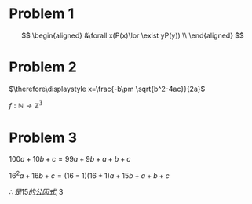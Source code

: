 # Problem 1

$$
\begin{aligned}
&\forall x(P(x)\lor \exist yP(y)) \\
\end{aligned}
$$


# Problem 2

$\therefore\displaystyle x=\frac{-b\pm \sqrt{b^2-4ac}}{2a}$

$f:\mathbb{N} \to \mathbb{Z^3}$

# Problem 3

$100a+10b+c=99a+9b+a+b+c$

$16^2a+16b+c=(16-1)(16+1)a+15b+a+b+c$

$\therefore 是15的公因式, 3$

